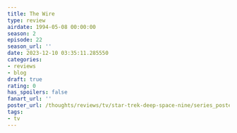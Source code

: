 ```yaml
---
title: The Wire
type: review
airdate: 1994-05-08 00:00:00
season: 2
episode: 22
season_url: ''
date: 2023-12-10 03:35:11.285550
categories:
- reviews
- blog
draft: true
rating: 0
has_spoilers: false
fanart_url: ''
poster_url: /thoughts/reviews/tv/star-trek-deep-space-nine/series_poster.jpg
tags:
- tv
---
```


